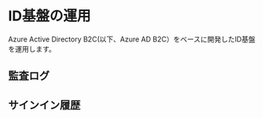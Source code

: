 # ID基盤の運用  
Azure Active Directory B2C(以下、Azure AD B2C）をベースに開発したID基盤を運用します。  

## 監査ログ  

## サインイン履歴  

